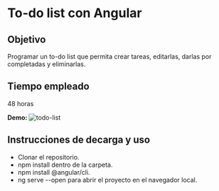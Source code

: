 # To-do list con Angular

## Objetivo

Programar un to-do list que permita crear tareas, editarlas, darlas por completadas y 
eliminarlas.
## Tiempo empleado
48 horas

**Demo:**
![todo-list](https://scontent.flim6-1.fna.fbcdn.net/v/t1.15752-9/43115214_2226708604251953_617744725276884992_n.png?_nc_cat=109&_nc_eui2=AeFKWy5aDADDaSBFSR6eJ8Hz-f3qdvLzPlos-rSiftIQm8WP-UBCFVWe51QV7Oe5udekleF33aSqfjoRMEjoGNh_q1u3gDZ3ne4NBbbcW2P3Pw&oh=2d58d6f045ea213a2f0357a2b09f5b9e&oe=5C230BFD)

## Instrucciones de decarga y uso 
- Clonar el repositorio.
- npm install dentro de la carpeta.
- npm install @angular/cli.
- ng serve --open para abrir el proyecto en el navegador local.
